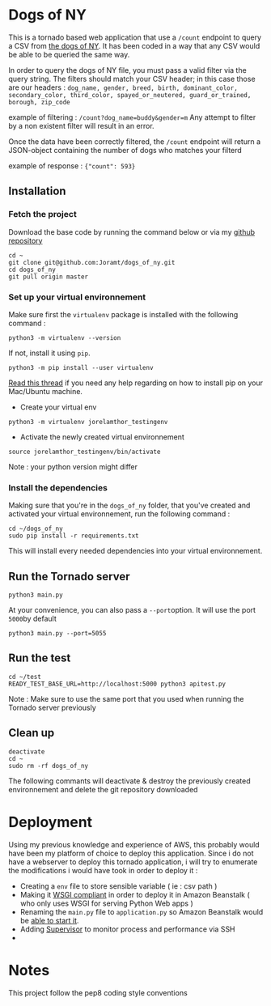 # Dogs of NY 
This is a tornado based web application that use a `/count` endpoint to query a CSV from [the dogs of NY](https://fusiontables.google.com/datadocid=1pKcxc8kzJbBVzLu_kgzoAMzqYhZyUhtScXjB0BQ). It has been coded in a way that any CSV would be able to be queried the same way.

In order to query the dogs of NY file, you must pass a valid filter via the query string. The filters should match your CSV header; in this case those are our headers : 
`dog_name, gender, breed, birth, dominant_color, secondary_color, third_color, spayed_or_neutered, guard_or_trained, borough, zip_code`

example of filtering : `/count?dog_name=buddy&gender=m`
Any attempt to filter by a non existent filter will result in an error.

Once the data have been correctly filtered, the `/count` endpoint will return a JSON-object containing the number of dogs who matches your filterd

example of response : `{"count": 593}`

## Installation

### Fetch the project

Download the base code by running the command below or via my [github repository ](https://github.com/Joramt/dogs_of_ny)
 ``` console
cd ~
git clone git@github.com:Joramt/dogs_of_ny.git
cd dogs_of_ny
git pull origin master
```  

### Set up your virtual environnement

Make sure first the `virtualenv` package is installed with the following command :
 ``` console
python3 -m virtualenv --version
```  

If not, install it using `pip`.
```console
python3 -m pip install --user virtualenv
```
 [Read this thread](https://stackoverflow.com/questions/17271319/how-do-i-install-pip-on-macos-or-os-x) if you need any help regarding on how to install pip on your Mac/Ubuntu machine.

- Create your virtual env 
 ``` console
python3 -m virtualenv jorelamthor_testingenv
```  
- Activate the newly created virtual environnement
 ``` console
source jorelamthor_testingenv/bin/activate
```  

Note : your python version might differ

### Install the dependencies

Making sure that you're in the `dogs_of_ny` folder, that you've created and activated your virtual environnement, run the following command :
 ``` console
cd ~/dogs_of_ny
sudo pip install -r requirements.txt
```  
This will install every needed dependencies into your virtual environnement.

## Run the Tornado server

 ``` console
python3 main.py
```  

At your convenience, you can also pass a `--port`option. It will use the port `5000`by default

 ``` console
python3 main.py --port=5055
```
  
## Run the test

 ``` console
cd ~/test 
READY_TEST_BASE_URL=http://localhost:5000 python3 apitest.py
```  

Note : Make sure to use the same port that you used when running the Tornado server previously

## Clean up

 ``` console
deactivate 
cd ~
sudo rm -rf dogs_of_ny
```  

The following commants will deactivate & destroy the previously created environnement and delete the git repository downloaded

# Deployment

Using my previous knowledge and experience of AWS, this probably would have been my platform of choice to deploy this application. Since i do not have a webserver to deploy this tornado application, i will try to enumerate the modifications i would have took in order to deploy it :
- Creating a `env` file to store sensible variable ( ie : csv path )
- Making it [WSGI compliant](http://www.tornadoweb.org/en/stable/wsgi.html) in order to deploy it in Amazon Beanstalk ( who only uses WSGI for serving Python Web apps )
- Renaming the `main.py` file to `application.py` so Amazon Beanstalk would be [able to start it](https://docs.aws.amazon.com/elasticbeanstalk/latest/dg/python-development-environment.html#python-common-configuring).
- Adding [Supervisor](http://supervisord.org/) to monitor process and performance via SSH
- 
# Notes

This project follow the pep8 coding style conventions
